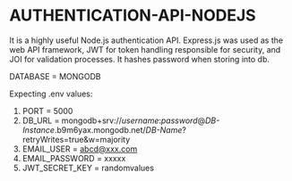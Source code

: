 # AUTHENTICATION-API-NODEJS
  It is a highly useful Node.js authentication API. Express.js was used as the web API framework, JWT for token handling responsible for security, and JOI for validation processes. It hashes password when storing into db.

DATABASE = MONGODB

Expecting .env values:
  1. PORT = 5000
  2. DB_URL = mongodb+srv://_username_:_password_@_DB-Instance_.b9m6yax.mongodb.net/_DB-Name_?retryWrites=true&w=majority
  3. EMAIL_USER = abcd@xxx.com
  4. EMAIL_PASSWORD = xxxxx
  5. JWT_SECRET_KEY = randomvalues
